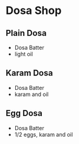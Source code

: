 # Dosa Shop

## Plain Dosa
* Dosa Batter
* light oil

## Karam Dosa
* Dosa Batter
* karam and oil

## Egg Dosa
* Dosa Batter
* 1/2 eggs, karam and oil

